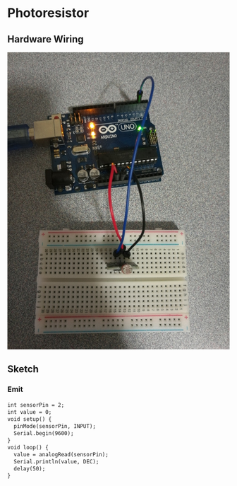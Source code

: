 # Photoresistor

## Hardware Wiring
![Image](../../Examples/sensor-kit-for-arduino/015_photoresistor.jpg)

## Sketch
### Emit
```
int sensorPin = 2;
int value = 0;
void setup() {
  pinMode(sensorPin, INPUT);
  Serial.begin(9600);
}
void loop() {
  value = analogRead(sensorPin);
  Serial.println(value, DEC);
  delay(50);
}
```